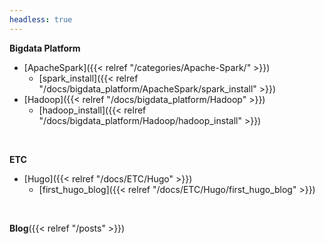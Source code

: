 ```yaml
---
headless: true
---
```


**Bigdata Platform** 
- [ApacheSpark]({{< relref "/categories/Apache-Spark/" >}})
  - [spark_install]({{< relref "/docs/bigdata_platform/ApacheSpark/spark_install" >}})
- [Hadoop]({{< relref "/docs/bigdata_platform/Hadoop" >}})
  - [hadoop_install]({{< relref "/docs/bigdata_platform/Hadoop/hadoop_install" >}})
<br />

**ETC**
- [Hugo]({{< relref "/docs/ETC/Hugo" >}})
  - [first_hugo_blog]({{< relref "/docs/ETC/Hugo/first_hugo_blog" >}})
<br />

**Blog**({{< relref "/posts" >}})